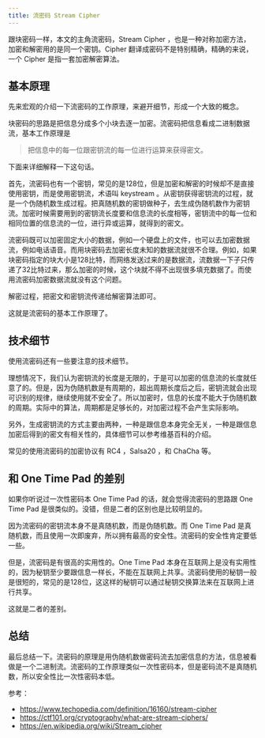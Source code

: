 ```yaml
---
title: 流密码 Stream Cipher
---
```


跟块密码一样，本文的主角流密码，Stream Cipher ，也是一种对称加密方法，加密和解密用的是同一个密钥。Cipher 翻译成密码不是特别精确，精确的来说，一个 Cipher 是指一套加密解密算法。

## 基本原理

先来宏观的介绍一下流密码的工作原理，来避开细节，形成一个大致的概念。

块密码的思路是把信息分成多个小块去逐一加密。流密码把信息看成二进制数据流，基本工作原理是

> 把信息中的每一位跟密钥流的每一位进行运算来获得密文。

下面来详细解释一下这句话。

首先，流密码也有一个密钥，常见的是128位，但是加密和解密的时候却不是直接使用密钥，而是使用密钥流，术语叫 keystream 。从密钥获得密钥流的过程，就是一个伪随机数生成过程。把真随机数的密钥做种子，去生成伪随机数作为密钥流。加密时候需要用到的密钥流长度要和信息流的长度相等，密钥流中的每一位和相同位置的信息流的一位，进行异或运算，就得到的密文。

流密码既可以加密固定大小的数据，例如一个硬盘上的文件，也可以去加密数据流，例如电话语音。而用块密码去加密长度未知的数据流就很不合理。例如，如果块密码指定的块大小是128比特，而网络发送过来的是数据流，流数据一下子只传递了32比特过来，那么加密的时候，这个块就不得不出现很多填充数据了。而使用流密码加密数据流就没有这个问题。

解密过程，把密文和密钥流传递给解密算法即可。

这就是流密码的基本工作原理了。

## 技术细节

使用流密码还有一些要注意的技术细节。

理想情况下，我们认为密钥流的长度是无限的，于是可以加密的信息流的长度就任意了的。但是，因为伪随机数是有周期的，超出周期长度后之后，密钥流就会出现可识别的规律，继续使用就不安全了。所以加密时，信息的长度不能大于伪随机数的周期。实际中的算法，周期都是足够长的，对加密过程不会产生实际影响。

另外，生成密钥流的方式主要由两种，一种是跟信息本身完全无关，一种是跟信息加密后得到的密文有相关性的，具体细节可以参考维基百科的介绍。

常见的使用流密码的加密协议有 RC4 ，Salsa20 ，和 ChaCha 等。

## 和 One Time Pad 的差别

如果你听说过一次性密码本 One Time Pad 的话，就会觉得流密码的思路跟 One Time Pad 是很类似的。没错，但是二者的区别也是比较明显的。

因为流密码的密钥流本身不是真随机数，而是伪随机数。而 One Time Pad 是真随机数，而且使用一次即废弃，所以拥有最高的安全性。流密码的安全性肯定要低一些。

但是，流密码是有很高的实用性的。One Time Pad 本身在互联网上是没有实用性的，因为秘钥至少要跟信息一样长，不能在互联网上共享。流密码使用的秘钥一般是很短的，常见的是128位，这这样的秘钥可以通过秘钥交换算法来在互联网上进行共享。

这就是二者的差别。

## 总结

最后总结一下。流密码的原理是用伪随机数做密码流去加密信息的方法，信息被看做是一个二进制流。流密码的工作原理类似一次性密码本，但是密码流不是真随机数，所以安全性比一次性密码本低。

参考：

- https://www.techopedia.com/definition/16160/stream-cipher
- https://ctf101.org/cryptography/what-are-stream-ciphers/
- https://en.wikipedia.org/wiki/Stream_cipher
